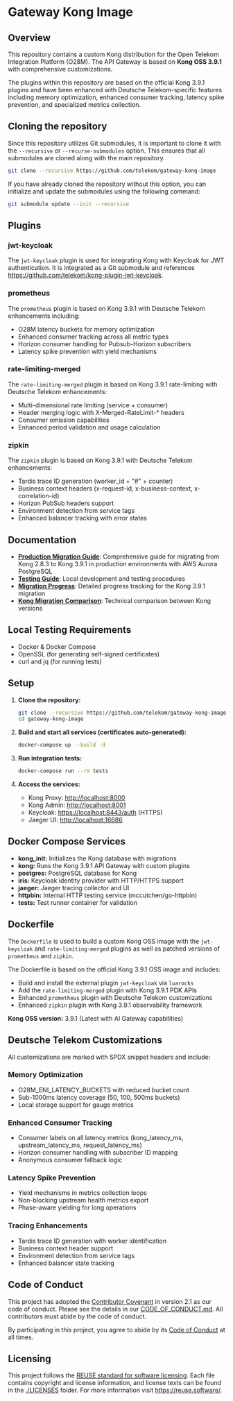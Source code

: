 <!--
SPDX-FileCopyrightText: 2025 Deutsche Telekom AG

SPDX-License-Identifier: CC0-1.0    
-->

# Gateway Kong Image

## Overview

This repository contains a custom Kong distribution for the Open Telekom Integration
Platform (O28M). The API Gateway is based on **Kong OSS 3.9.1** with comprehensive customizations.

The plugins within this repository are based on the official Kong 3.9.1 plugins and have been enhanced with
Deutsche Telekom-specific features including memory optimization, enhanced consumer tracking, latency spike prevention,
and specialized metrics collection.

## Cloning the repository

Since this repository utilizes Git submodules, it is important to clone it with the `--recursive` or
`--recurse-submodules` option. This ensures that all submodules are cloned along with the main repository.

```sh
git clone --recursive https://github.com/telekom/gateway-kong-image
```

If you have already cloned the repository without this option, you can initialize and update the submodules using the
following command:

```sh
git submodule update --init --recursive
```

## Plugins

### jwt-keycloak

The `jwt-keycloak` plugin is used for integrating Kong with Keycloak for JWT authentication.
It is integrated as a Git submodule and references <https://github.com/telekom/kong-plugin-jwt-keycloak>.

### prometheus

The `prometheus` plugin is based on Kong 3.9.1 with Deutsche Telekom enhancements including:

- O28M latency buckets for memory optimization
- Enhanced consumer tracking across all metric types
- Horizon consumer handling for Pubsub-Horizon subscribers
- Latency spike prevention with yield mechanisms

### rate-limiting-merged

The `rate-limiting-merged` plugin is based on Kong 3.9.1 rate-limiting with Deutsche Telekom enhancements:

- Multi-dimensional rate limiting (service + consumer)
- Header merging logic with X-Merged-RateLimit-* headers
- Consumer omission capabilities
- Enhanced period validation and usage calculation

### zipkin

The `zipkin` plugin is based on Kong 3.9.1 with Deutsche Telekom enhancements:

- Tardis trace ID generation (worker_id + "#" + counter)
- Business context headers (x-request-id, x-business-context, x-correlation-id)
- Horizon PubSub headers support
- Environment detection from service tags
- Enhanced balancer tracking with error states

## Documentation

- **[Production Migration Guide](docs/PRODUCTION-MIGRATION.md)**: Comprehensive guide for migrating from Kong 2.8.3 to Kong 3.9.1 in production environments with AWS Aurora PostgreSQL
- **[Testing Guide](docs/TESTING.md)**: Local development and testing procedures
- **[Migration Progress](docs/MIGRATION-PROGRESS.md)**: Detailed progress tracking for the Kong 3.9.1 migration
- **[Kong Migration Comparison](docs/kong-migration-comparison.md)**: Technical comparison between Kong versions

## Local Testing Requirements

- Docker & Docker Compose
- OpenSSL (for generating self-signed certificates)
- curl and jq (for running tests)

## Setup

1. **Clone the repository:**

    ```sh
    git clone --recursive https://github.com/telekom/gateway-kong-image.git
    cd gateway-kong-image
    ```

2. **Build and start all services (certificates auto-generated):**

    ```sh
    docker-compose up --build -d
    ```

3. **Run integration tests:**

    ```sh
    docker-compose run --rm tests
    ```

4. **Access the services:**
   - Kong Proxy: <http://localhost:8000>
   - Kong Admin: <http://localhost:8001>
   - Keycloak: <https://localhost:8443/auth> (HTTPS)
   - Jaeger UI: <http://localhost:16686>

## Docker Compose Services

- **kong_init:** Initializes the Kong database with migrations
- **kong:** Runs the Kong 3.9.1 API Gateway with custom plugins
- **postgres:** PostgreSQL database for Kong
- **iris:** Keycloak identity provider with HTTP/HTTPS support
- **jaeger:** Jaeger tracing collector and UI
- **httpbin:** Internal HTTP testing service (mccutchen/go-httpbin)
- **tests:** Test runner container for validation

## Dockerfile

The `Dockerfile` is used to build a custom Kong OSS image with the `jwt-keycloak` and `rate-limiting-merged` plugins as
well as patched versions of `prometheus` and `zipkin`.

The Dockerfile is based on the official Kong 3.9.1 OSS image and includes:

- Build and install the external plugin `jwt-keycloak` via `luarocks`
- Add the `rate-limiting-merged` plugin with Kong 3.9.1 PDK APIs
- Enhanced `prometheus` plugin with Deutsche Telekom customizations
- Enhanced `zipkin` plugin with Kong 3.9.1 observability framework

**Kong OSS version:** 3.9.1 (Latest with AI Gateway capabilities)

## Deutsche Telekom Customizations

All customizations are marked with SPDX snippet headers and include:

### Memory Optimization

- O28M_ENI_LATENCY_BUCKETS with reduced bucket count
- Sub-1000ms latency coverage (50, 100, 500ms buckets)
- Local storage support for gauge metrics

### Enhanced Consumer Tracking

- Consumer labels on all latency metrics (kong_latency_ms, upstream_latency_ms, request_latency_ms)
- Horizon consumer handling with subscriber ID mapping
- Anonymous consumer fallback logic

### Latency Spike Prevention

- Yield mechanisms in metrics collection loops
- Non-blocking upstream health metrics export
- Phase-aware yielding for long operations

### Tracing Enhancements

- Tardis trace ID generation with worker identification
- Business context header support
- Environment detection from service tags
- Enhanced balancer state tracking

## Code of Conduct

This project has adopted the [Contributor Covenant](https://www.contributor-covenant.org/) in version 2.1 as our code of
conduct. Please see the details in our [CODE_OF_CONDUCT.md](CODE_OF_CONDUCT.md). All contributors must abide by the code
of conduct.

By participating in this project, you agree to abide by its [Code of Conduct](./CODE_OF_CONDUCT.md) at all times.

## Licensing

This project follows the [REUSE standard for software licensing](https://reuse.software/).
Each file contains copyright and license information, and license texts can be found in the [./LICENSES](./LICENSES)
folder. For more information visit <https://reuse.software/>.
